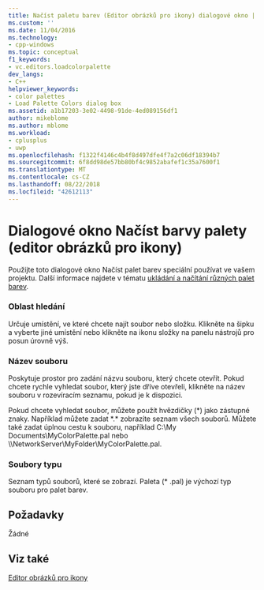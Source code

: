 ```yaml
---
title: Načíst paletu barev (Editor obrázků pro ikony) dialogové okno | Dokumentace Microsoftu
ms.custom: ''
ms.date: 11/04/2016
ms.technology:
- cpp-windows
ms.topic: conceptual
f1_keywords:
- vc.editors.loadcolorpalette
dev_langs:
- C++
helpviewer_keywords:
- color palettes
- Load Palette Colors dialog box
ms.assetid: a1b17203-3e02-4498-91de-4ed089156df1
author: mikeblome
ms.author: mblome
ms.workload:
- cplusplus
- uwp
ms.openlocfilehash: f1322f4146c4b4f8d497dfe4f7a2c06df18394b7
ms.sourcegitcommit: 6f8dd98de57bb80bf4c9852abafef1c35a7600f1
ms.translationtype: MT
ms.contentlocale: cs-CZ
ms.lasthandoff: 08/22/2018
ms.locfileid: "42612113"
---
```

# <a name="load-palette-colors-dialog-box-image-editor-for-icons"></a>Dialogové okno Načíst barvy palety (editor obrázků pro ikony)

Použijte toto dialogové okno Načíst palet barev speciální používat ve vašem projektu. Další informace najdete v tématu [ukládání a načítání různých palet barev](../windows/saving-and-loading-different-color-palettes-image-editor-for-icons.md).

### <a name="look-in"></a>Oblast hledání

Určuje umístění, ve které chcete najít soubor nebo složku. Klikněte na šipku a vyberte jiné umístění nebo klikněte na ikonu složky na panelu nástrojů pro posun úrovně výš.

### <a name="file-name"></a>Název souboru

Poskytuje prostor pro zadání názvu souboru, který chcete otevřít. Pokud chcete rychle vyhledat soubor, který jste dříve otevřeli, klikněte na název souboru v rozevíracím seznamu, pokud je k dispozici.

Pokud chcete vyhledat soubor, můžete použít hvězdičky (*) jako zástupné znaky. Například můžete zadat \*.\* zobrazíte seznam všech souborů. Můžete také zadat úplnou cestu k souboru, například C:\My Documents\MyColorPalette.pal nebo \\\NetworkServer\MyFolder\MyColorPalette.pal.

### <a name="files-of-type"></a>Soubory typu

Seznam typů souborů, které se zobrazí. Paleta (* .pal) je výchozí typ souboru pro palet barev.

## <a name="requirements"></a>Požadavky

Žádné

## <a name="see-also"></a>Viz také

[Editor obrázků pro ikony](../windows/image-editor-for-icons.md)